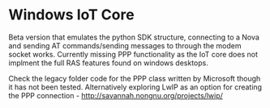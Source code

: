 # Windows IoT Core
Beta version that emulates the python SDK structure, connecting to a Nova and sending AT commands/sending messages to through the modem socket works. Currently missing PPP functionality as the IoT core does not implment the full RAS features found on windows desktops. 

Check the legacy folder code for the PPP class written by Microsoft though it has not been tested. Alternatively exploring LwIP as an option for creating the PPP connection - http://savannah.nongnu.org/projects/lwip/

